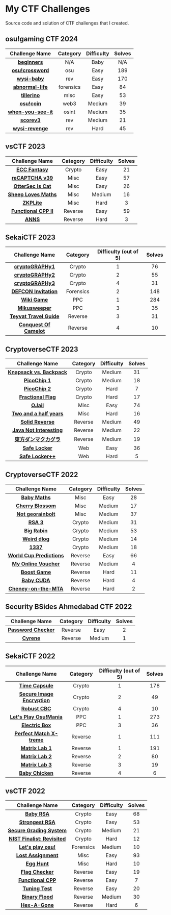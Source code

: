 # My CTF Challenges

Source code and solution of CTF challenges that I created.

## osu!gaming CTF 2024

| Challenge Name                                                                            | Category  | Difficulty | Solves |
| :--------------: | :----------: |  :------:  | :----: |
| [**beginners**](./osu-gaming-ctf-2024/beginners/)                                         | N/A       | Baby       | N/A    |
| [**osu!crossword**](./osu-gaming-ctf-2024/osu-crossword/)                                 | osu       | Easy       | 189    |
| [**wysi-baby**](./osu-gaming-ctf-2024/wysi-baby/)                                         | rev       | Easy       | 170    |
| [**abnormal-life**](./osu-gaming-ctf-2024/abnormal-life/)                                 | forensics | Easy       | 84     |
| [**tillerino**](./osu-gaming-ctf-2024/tillerino/)                                         | misc      | Easy       | 53     |
| [**osu!coin**](./osu-gaming-ctf-2024/osu-coin/)                                           | web3      | Medium     | 39     |
| [**when-you-see-it**](./osu-gaming-ctf-2024/when-you-see-it/)                             | osint     | Medium     | 35     |
| [**scorev3**](./osu-gaming-ctf-2024/scorev3/)                                             | rev       | Medium     | 21     |
| [**wysi-revenge**](./osu-gaming-ctf-2024/wysi-revenge/)                                   | rev       | Hard       | 45     |

## vsCTF 2023

| Challenge Name                                                                   | Category  | Difficulty | Solves |
| :--------------: | :----------: |  :------:  | :----: |
| [**ECC Fantasy**](./vsctf-2023/crypto_ecc-fantasy/)                              | Crypto    | Easy       | 21     |
| [**reCAPTCHA v39**](./vsctf-2023/misc_recaptcha-v39/)                            | Misc      | Easy       | 57     |
| [**OtterSec Is Cat**](./vsctf-2023/misc_ottersec-is-cat/)                        | Misc      | Easy       | 26     |
| [**Sheep Loves Maths**](./vsctf-2023/misc_sheep-loves-maths/)                    | Misc      | Medium     | 16     |
| [**ZKPLite**](./vsctf-2023/misc_zkplite/)                                        | Misc      | Hard       | 3      |
| [**Functional CPP II**](./vsctf-2023/rev_functional-cpp-II/)                     | Reverse   | Easy       | 59     |
| [**ANNS**](./vsctf-2023/rev_anns/)                                               | Reverse   | Hard       | 3      |

## SekaiCTF 2023

| Challenge Name                                                          | Category  | Difficulty (out of 5) | Solves |
| :--------------: | :----------: |  :------:  | :----: |
| [**cryptoGRAPHy1**](./sekaictf-2023/crypto_cryptography1/)              | Crypto    | 1                     | 76     |
| [**cryptoGRAPHy2**](./sekaictf-2023/crypto_cryptography2/)              | Crypto    | 2                     | 55     |
| [**cryptoGRAPHy3**](./sekaictf-2023/crypto_cryptography3/)              | Crypto    | 4                     | 31     |
| [**DEFCON Invitation**](./sekaictf-2023/forensics_defcon-invitation/)   | Forensics | 2                     | 148    |
| [**Wiki Game**](./sekaictf-2023/ppc_wiki-game/)                         | PPC       | 1                     | 284    |
| [**Mikusweeper**](./sekaictf-2023/ppc_mikusweeper/)                     | PPC       | 3                     | 35     |
| [**Teyvat Travel Guide**](./sekaictf-2023/reverse_teyvat-travel-guide/) | Reverse   | 3                     | 31     |
| [**Conquest Of Camelot**](./sekaictf-2023/reverse_conquest-of-camelot/) | Reverse   | 4                     | 10     |

## CryptoverseCTF 2023

| Challenge Name                                                   | Category  | Difficulty | Solves |
| :--------------: | :----------: |  :------:  | :----: |
| [**Knapsack vs. Backpack**](./cryptoversectf-2023/Crypto/Knapsack%20vs.%20Backpack/) | Crypto    | Medium     |  31    |
| [**PicoChip 1**](./cryptoversectf-2023/Crypto/PicoChip%201/)                         | Crypto    | Medium     |  18    |
| [**PicoChip 2**](./cryptoversectf-2023/Crypto/PicoChip%202/)                         | Crypto    | Hard       |  7     |
| [**Fractional Flag**](./cryptoversectf-2023/Crypto/Fractional%20Flag/)               | Crypto    | Hard       |  17    |
| [**OJail**](./cryptoversectf-2023/Misc/OJail/)                                       | Misc      | Easy       |  74    |
| [**Two and a half years**](./cryptoversectf-2023/Misc/Two%20and%20a%20half%20years/) | Misc      | Hard       |  16    |
| [**Solid Reverse**](./cryptoversectf-2023/Reverse/Solid%20Reverse/)                  | Reverse   | Medium     |  49    |
| [**Java Not Interesting**](./cryptoversectf-2023/Reverse/Java%20Not%20Interesting/)  | Reverse   | Medium     |  22    |
| [**東方ダンマクカグラ**](./cryptoversectf-2023/Reverse/Touhou%20Danmaku%20Kagura/)     | Reverse   | Medium     |  19    |
| [**Safe Locker**](./cryptoversectf-2023/Web/Safe%20Locker/)                          | Web       | Easy       |  36    |
| [**Safe Locker++**](./cryptoversectf-2023/Web/Safe%20Locker%20Plus%20Plus/)          | Web       | Hard       |  5     |

## CryptoverseCTF 2022

| Challenge Name                                           | Category  | Difficulty | Solves |
| :--------------: | :----------: |  :------:  | :----: |
| [**Baby Maths**](./cryptoversectf-2022/Misc/Baby%20Maths/)                   | Misc      | Easy       |  28    |
| [**Cherry Blossom**](./cryptoversectf-2022/Misc/Cherry%20Blossom/)           | Misc      | Medium     |  17    |
| [**Not georainbolt**](./cryptoversectf-2022/Misc/Not%20Georainbolt/)         | Misc      | Medium     |  37    |
| [**RSA 3**](./cryptoversectf-2022/Crypto/RSA%203/)                           | Crypto    | Medium     |  31    |
| [**Big Rabin**](./cryptoversectf-2022/Crypto/Big%20Rabin/)                   | Crypto    | Medium     |  53    |
| [**Weird dlog**](./cryptoversectf-2022/Crypto/Weird%20dlog/)                 | Crypto    | Medium     |  14    |
| [**1337**](./cryptoversectf-2022/Crypto/1337/)                               | Crypto    | Medium     |  18    |
| [**World Cup Predictions**](./cryptoversectf-2022/Reverse/World%20Cup/)      | Reverse   | Easy       |  66    |
| [**My Online Voucher**](./cryptoversectf-2022/Reverse/My%20Online%20Voucher/)| Reverse   | Medium     |  4     |
| [**Boost Game**](./cryptoversectf-2022/Reverse/Boost%20Game/)                | Reverse   | Hard       |  11    |
| [**Baby CUDA**](./cryptoversectf-2022/Reverse/Baby%20CUDA/)                  | Reverse   | Hard       |  4     |
| [**Cheney-on-the-MTA**](./cryptoversectf-2022/Reverse/Cheney-on-the-MTA/)    | Reverse   | Hard       |  2     |

## Security BSides Ahmedabad CTF 2022

| Challenge Name                                                                            | Category  | Difficulty | Solves |
| :---------------------------------------------------------------------------------------: | :-------: | :--------: | :----: |
| [**Password Checker**](./security-bsides-ahmedabad-ctf-2022/Reverse/Password%20Checker/)  |  Reverse  |   Easy     |   2    |
| [**Cyrene**](./security-bsides-ahmedabad-ctf-2022/Reverse/Cyrene/)                        |  Reverse  |   Medium   |   1    |

## SekaiCTF 2022

| Challenge Name                                                                     | Category | Difficulty (out of 5) | Solves |
| :--------------------------------------------------------------------------------: | :------: | :-------------------: | :----: |
| [**Time Capsule**](./sekaictf-2022/Crypto/Time%20Capsule/)                         | Crypto   | 1                     | 178    |
| [**Secure Image Encryption**](./sekaictf-2022/Crypto/Secure%20Image%20Encryption/) | Crypto   | 2                     | 49     |
| [**Robust CBC**](./sekaictf-2022/Crypto/SRobust%20CBC/)                            | Crypto   | 4                     | 10     |
| [**Let's Play Osu!Mania**](./sekaictf-2022/PPC/Let's%20Play%20Osu!Mania/)          | PPC      | 1                     | 273    |
| [**Electric Box**](./sekaictf-2022/PPC/Electric%20Box/)                            | PPC      | 3                     | 36     |
| [**Perfect Match X-treme**](./sekaictf-2022/Reverse/Perfect%20Match%20Xtreme/)     | Reverse  | 1                     | 111    |
| [**Matrix Lab 1**](./sekaictf-2022/Reverse/Matrix%20Lab%201/)                      | Reverse  | 1                     | 191    |
| [**Matrix Lab 2**](./sekaictf-2022/Reverse/Matrix%20Lab%202/)                      | Reverse  | 2                     | 80     |
| [**Matrix Lab 3**](./sekaictf-2022/Reverse/Matrix%20Lab%203/)                      | Reverse  | 3                     | 19     |
| [**Baby Chicken**](./sekaictf-2022/Reverse/Baby%20Chicken/)                        | Reverse  | 4                     | 6      |

## vsCTF 2022

| Challenge Name                                                                   | Category  | Difficulty | Solves |
| :------------------------------------------------------------------------------: | :-------: | :--------: | :----: |
| [**Baby RSA**](./vsctf-2022/Crypto/Baby%20RSA/)                                  | Crypto    | Easy       | 68     |
| [**Strongest RSA**](./vsctf-2022/Crypto/Strongest%20RSA/)                        | Crypto    | Easy       | 53     |
| [**Secure Grading System**](./vsctf-2022/Crypto/Secure%20Grading%20System/)      | Crypto    | Medium     | 21     |
| [**NIST Finalist: Revisited**](./vsctf-2022/Crypto/NIST%20Finalist%20Revisited/) | Crypto    | Hard       | 12     |
| [**Let's play osu!**](./vsctf-2022/Forensics/Lets%20play%20osu/)                 | Forensics | Medium     | 10     |
| [**Lost Assignment**](./vsctf-2022/Misc/Lost%20Assignment/)                      | Misc      | Easy       | 93     |
| [**Egg Hunt**](./vsctf-2022/Misc/Egg%20Hunt/)                                    | Misc      | Hard       | 10     |
| [**Flag Checker**](./vsctf-2022/Reverse/Flag%20Checker/)                         | Reverse   | Easy       | 19     |
| [**Functional CPP**](./vsctf-2022/Reverse/Functional%20CPP/)                     | Reverse   | Easy       | 7      |
| [**Tuning Test**](./vsctf-2022/Reverse/Tuning%20Test/)                           | Reverse   | Easy       | 20     |
| [**Binary Flood**](./vsctf-2022/Reverse/Binary%20Flood/)                         | Reverse   | Medium     | 30     |
| [**Hex-A-Gone**](./vsctf-2022/Reverse/Hex-A-Gone/)                               | Reverse   | Hard       | 6      |